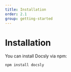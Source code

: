```yaml
---
title: Installation
order: 2.1
group: getting-started
---
```


# Installation

You can install Docsly via npm:

```bash
npm install docsly
```
